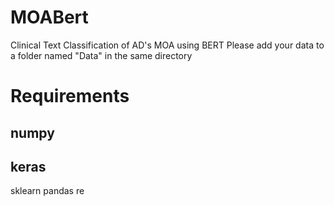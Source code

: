 # MOABert
Clinical Text Classification of AD's MOA using BERT
Please add your data to a folder named "Data" in the same directory

# Requirements
## numpy
## keras
sklearn
pandas
re
